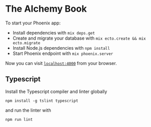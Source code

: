 # The Alchemy Book

To start your Phoenix app:

  * Install dependencies with `mix deps.get`
  * Create and migrate your database with `mix ecto.create && mix ecto.migrate`
  * Install Node.js dependencies with `npm install`
  * Start Phoenix endpoint with `mix phoenix.server`

Now you can visit [`localhost:4000`](http://localhost:4000) from your browser.

## Typescript

Install the Typescript compiler and linter globally

```
npm install -g tslint typescript
```

and run the linter with

```
npm run lint
```